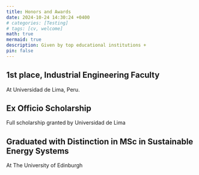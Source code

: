 ```yaml
---
title: Honors and Awards
date: 2024-10-24 14:30:24 +0400
# categories: [Testing]
# tags: [cv, welcome]
math: true
mermaid: true
description: Given by top educational institutions +
pin: false
---
```


<div id="post-list" class="flex-grow-1 px-xl-1">

  <article class="card-wrapper card">
    <span target="_blank" class="post-preview row g-0 flex-md-row-reverse">
      <div class="col-md-12">
        <div class="card-body">
          <h1 class="card-title my-2 mt-md-0">1st place, Industrial Engineering Faculty</h1>
          <div class="card-text content mt-0 mb-3">
            <p>At Universidad de Lima, Peru.</p>
          </div>
        </div>
      </div>
    </span>
  </article>

  <article class="card-wrapper card">
    <span target="_blank" class="post-preview row g-0 flex-md-row-reverse">
      <div class="col-md-12">
        <div class="card-body">
          <h1 class="card-title my-2 mt-md-0">Ex Officio Scholarship</h1>
          <div class="card-text content mt-0 mb-3">
            <p>Full scholarship granted by Universidad de Lima</p>
          </div>
        </div>
      </div>
    </span>
  </article>

  <article class="card-wrapper card">
    <span target="_blank" class="post-preview row g-0 flex-md-row-reverse">
      <div class="col-md-12">
        <div class="card-body">
          <h1 class="card-title my-2 mt-md-0">Graduated with Distinction in MSc in Sustainable Energy Systems</h1>
          <div class="card-text content mt-0 mb-3">
            <p>At The University of Edinburgh</p>
          </div>
        </div>
      </div>
    </span>
  </article>

</div>